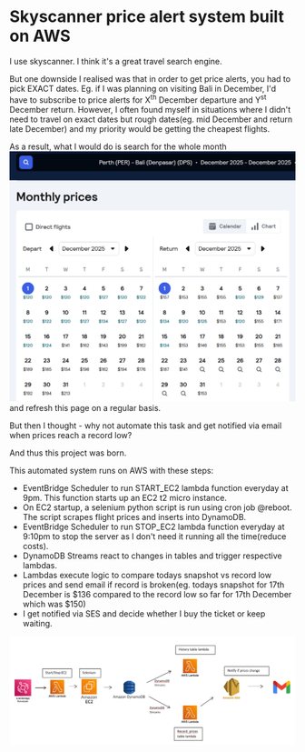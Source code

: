# Skyscanner price alert system built on AWS

I use skyscanner. I think it's a great travel search engine.

But one downside I realised was that in order to get price alerts, you had to pick EXACT dates. Eg. if I was planning on visiting Bali in December, I'd have to subscribe to price alerts for X<sup>th</sup> December departure and Y<sup>st</sup> December return. However, I often found myself in situations where I didn't need to travel on exact dates but rough dates(eg. mid December and return late December) and my priority would be getting the cheapest flights.

As a result, what I would do is search for the whole month
![alt text](screenshots/image.png)
and refresh this page on a regular basis.

But then I thought - why not automate this task and get notified via email when prices reach a record low?

And thus this project was born.

This automated system runs on AWS with these steps:

-  EventBridge Scheduler to run START_EC2 lambda function everyday at 9pm. This function starts up an EC2 t2 micro instance.
-  On EC2 startup, a selenium python script is run using cron job @reboot. The script scrapes flight prices and inserts into DynamoDB.
-  EventBridge Scheduler to run STOP_EC2 lambda function everyday at 9:10pm to stop the server as I don't need it running all the time(reduce costs).
-  DynamoDB Streams react to changes in tables and trigger respective lambdas.
-  Lambdas execute logic to compare todays snapshot vs record low prices and send email if record is broken(eg. todays snapshot for 17th December is $136 compared to the record low so far for 17th December which was $150)
-  I get notified via SES and decide whether I buy the ticket or keep waiting.

![alt text](screenshots/image-1.png)
